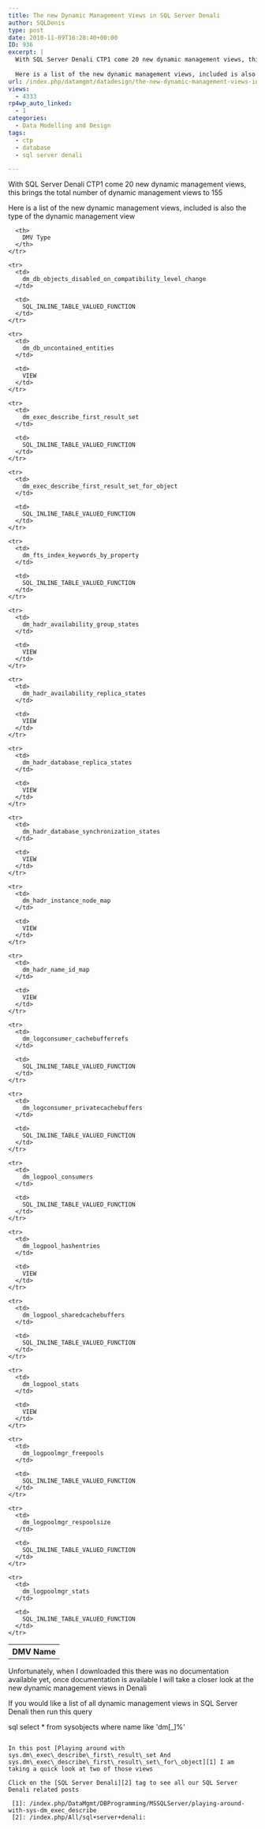 ```yaml
---
title: The new Dynamic Management Views in SQL Server Denali
author: SQLDenis
type: post
date: 2010-11-09T16:28:40+00:00
ID: 936
excerpt: |
  With SQL Server Denali CTP1 come 20 new dynamic management views, this brings the total number of dynamic management views to 155
  
  Here is a list of the new dynamic management views, included is also the type of the dynamic management view&hellip;
url: /index.php/datamgmt/datadesign/the-new-dynamic-management-views-in-sql/
views:
  - 4333
rp4wp_auto_linked:
  - 1
categories:
  - Data Modelling and Design
tags:
  - ctp
  - database
  - sql server denali

---
```

With SQL Server Denali CTP1 come 20 new dynamic management views, this brings the total number of dynamic management views to 155

Here is a list of the new dynamic management views, included is also the type of the dynamic management view

<div class="tables">
  <table>
    <tr>
      <th>
        DMV Name
      </th>
      
      <th>
        DMV Type
      </th>
    </tr>
    
    <tr>
      <td>
        dm_db_objects_disabled_on_compatibility_level_change
      </td>
      
      <td>
        SQL_INLINE_TABLE_VALUED_FUNCTION
      </td>
    </tr>
    
    <tr>
      <td>
        dm_db_uncontained_entities
      </td>
      
      <td>
        VIEW
      </td>
    </tr>
    
    <tr>
      <td>
        dm_exec_describe_first_result_set
      </td>
      
      <td>
        SQL_INLINE_TABLE_VALUED_FUNCTION
      </td>
    </tr>
    
    <tr>
      <td>
        dm_exec_describe_first_result_set_for_object
      </td>
      
      <td>
        SQL_INLINE_TABLE_VALUED_FUNCTION
      </td>
    </tr>
    
    <tr>
      <td>
        dm_fts_index_keywords_by_property
      </td>
      
      <td>
        SQL_INLINE_TABLE_VALUED_FUNCTION
      </td>
    </tr>
    
    <tr>
      <td>
        dm_hadr_availability_group_states
      </td>
      
      <td>
        VIEW
      </td>
    </tr>
    
    <tr>
      <td>
        dm_hadr_availability_replica_states
      </td>
      
      <td>
        VIEW
      </td>
    </tr>
    
    <tr>
      <td>
        dm_hadr_database_replica_states
      </td>
      
      <td>
        VIEW
      </td>
    </tr>
    
    <tr>
      <td>
        dm_hadr_database_synchronization_states
      </td>
      
      <td>
        VIEW
      </td>
    </tr>
    
    <tr>
      <td>
        dm_hadr_instance_node_map
      </td>
      
      <td>
        VIEW
      </td>
    </tr>
    
    <tr>
      <td>
        dm_hadr_name_id_map
      </td>
      
      <td>
        VIEW
      </td>
    </tr>
    
    <tr>
      <td>
        dm_logconsumer_cachebufferrefs
      </td>
      
      <td>
        SQL_INLINE_TABLE_VALUED_FUNCTION
      </td>
    </tr>
    
    <tr>
      <td>
        dm_logconsumer_privatecachebuffers
      </td>
      
      <td>
        SQL_INLINE_TABLE_VALUED_FUNCTION
      </td>
    </tr>
    
    <tr>
      <td>
        dm_logpool_consumers
      </td>
      
      <td>
        SQL_INLINE_TABLE_VALUED_FUNCTION
      </td>
    </tr>
    
    <tr>
      <td>
        dm_logpool_hashentries
      </td>
      
      <td>
        VIEW
      </td>
    </tr>
    
    <tr>
      <td>
        dm_logpool_sharedcachebuffers
      </td>
      
      <td>
        SQL_INLINE_TABLE_VALUED_FUNCTION
      </td>
    </tr>
    
    <tr>
      <td>
        dm_logpool_stats
      </td>
      
      <td>
        VIEW
      </td>
    </tr>
    
    <tr>
      <td>
        dm_logpoolmgr_freepools
      </td>
      
      <td>
        SQL_INLINE_TABLE_VALUED_FUNCTION
      </td>
    </tr>
    
    <tr>
      <td>
        dm_logpoolmgr_respoolsize
      </td>
      
      <td>
        SQL_INLINE_TABLE_VALUED_FUNCTION
      </td>
    </tr>
    
    <tr>
      <td>
        dm_logpoolmgr_stats
      </td>
      
      <td>
        SQL_INLINE_TABLE_VALUED_FUNCTION
      </td>
    </tr>
  </table>
</div>

Unfortunately, when I downloaded this there was no documentation available yet, once documentation is available I will take a closer look at the new dynamic management views in Denali

If you would like a list of all dynamic management views in SQL Server Denali then run this query

sql
select * from sysobjects
where name like 'dm[_]%'
```

In this post [Playing around with sys.dm\_exec\_describe\_first\_result\_set And sys.dm\_exec\_describe\_first\_result\_set\_for\_object][1] I am taking a quick look at two of those views

Click on the [SQL Server Denali][2] tag to see all our SQL Server Denali related posts

 [1]: /index.php/DataMgmt/DBProgramming/MSSQLServer/playing-around-with-sys-dm_exec_describe
 [2]: /index.php/All/sql+server+denali: